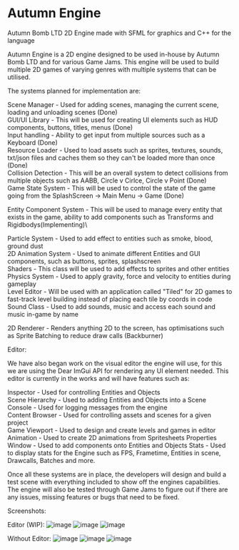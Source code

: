 # Autumn Engine
Autumn Bomb LTD 2D Engine made with SFML for graphics and C++ for the language

Autumn Engine is a 2D engine designed to be used in-house by Autumn Bomb LTD and for various Game Jams. This engine will be used to build multiple 2D games of varying genres with multiple systems that can be utilised. 

The systems planned for implementation are:

Scene Manager - Used for adding scenes, managing the current scene, loading and unloading scenes (Done)\
GUI/UI Library - This will be used for creating UI elements such as HUD components, buttons, titles, menus (Done)\
Input handling - Ability to get input from multiple sources such as a Keyboard (Done)\
Resource Loader - Used to load assets such as sprites, textures, sounds, txt/json files and caches them so they can't be loaded more than once (Done)\
Collision Detection - This will be an overall system to detect collisions from multiple objects such as AABB, Circle v Cirlce, Circle v Point (Done)\
Game State System - This will be used to control the state of the game going from the SplashScreen -> Main Menu -> Game (Done)

Entity Component System - This will be used to manage every entity that exists in the game, ability to add components such as Transforms and Rigidbodys(Implementing)\

Particle System - Used to add effect to entities such as smoke, blood, ground dust\
2D Animation System - Used to animate different Entities and GUI components, such as buttons, sprites, splashscreen\
Shaders - This class will be used to add effects to sprites and other entities\
Physics System - Used to apply gravity, force and velocity to entities during gameplay \
Level Editor - Will be used with an application called "Tiled" for 2D games to fast-track level building instead of placing each tile by coords in code\
Sound Class - Used to add sounds, music and access each sound and music in-game by name

2D Renderer - Renders anything 2D to the screen, has optimisations such as Sprite Batching to reduce draw calls (Backburner)

Editor:

We have also began work on the visual editor the engine will use, for this we are using the Dear ImGui API for rendering any UI element needed. This editor is currently in the works and will have features such as:

Inspector - Used for controlling Entities and Objects\
Scene Hierarchy - Used to adding Entities and Objects into a Scene\
Console - Used for logging messages from the engine\
Content Browser - Used for controlling assets and scenes for a given project\
Game Viewport - Used to design and create levels and games in editor\
Animation - Used to create 2D animations from Spritesheets 
Properties Window - Used to add components onto Entities and Objects
Stats - Used to display stats for the Engine such as FPS, Frametime, Entities in scene, Drawcalls, Batches and more.

Once all these systems are in place, the developers will design and build a test scene with everything included to show off the engines capabilities. The engine will also be tested through Game Jams to figure out if there are any issues, missing features or bugs that need to be fixed.


Screenshots:

Editor (WIP):
![image](https://user-images.githubusercontent.com/48921196/128702882-e6713006-1e75-46a4-8148-4b5e65df5101.png)
![image](https://user-images.githubusercontent.com/48921196/128703061-5d6ba081-c0ef-4f35-a679-1b6511eeadc3.png)
![image](https://user-images.githubusercontent.com/48921196/128704092-5dfb21fc-40d5-4f0b-9bb2-c3f2ee7e9f56.png)

Without Editor:
![image](https://user-images.githubusercontent.com/48921196/128703243-b9ce015b-ed96-43bd-918d-a72e19910b0b.png)
![image](https://user-images.githubusercontent.com/48921196/128703304-a0adf6b9-30ac-451b-85e0-f639c01c95e1.png)
![image](https://user-images.githubusercontent.com/48921196/128703331-5ae3c798-547d-42dd-a568-10563f764b26.png)

